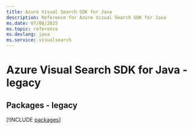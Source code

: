 ```yaml
---
title: Azure Visual Search SDK for Java
description: Reference for Azure Visual Search SDK for Java
ms.date: 07/08/2025
ms.topic: reference
ms.devlang: java
ms.service: visualsearch
---
```

# Azure Visual Search SDK for Java - legacy
## Packages - legacy
[!INCLUDE [packages](visual-search-index.md)]